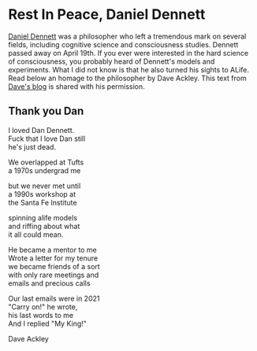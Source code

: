 # Rest In Peace, Daniel Dennett

[Daniel Dennett](https://en.wikipedia.org/wiki/Daniel_Dennett) was a philosopher who left a tremendous mark on several fields, including cognitive science and consciousness studies. Dennett passed away on April 19th. If you ever were interested in the hard science of consciousness, you probably heard of Dennett's models and experiments. What I did not know is that he also turned his sights to ALife.
Read below an homage to the philosopher by Dave Ackley. This text from [Dave's blog](https://livingcomputation.com/lc/morning/202404201125-dan-dennett.html) is shared with his permission.

## Thank you Dan

I loved Dan Dennett.  
Fuck that I love Dan still  
he's just dead.  

We overlapped at Tufts  
a 1970s undergrad me  

but we never met until  
a 1990s workshop at  
the Santa Fe Institute  

spinning alife models  
and riffing about what  
it all could mean.  

He became a mentor to me  
Wrote a letter for my tenure  
we became friends of a sort  
with only rare meetings and  
emails and precious calls  

Our last emails were in 2021  
"Carry on!" he wrote,  
his last words to me  
And I replied "My King!"  

Dave Ackley
